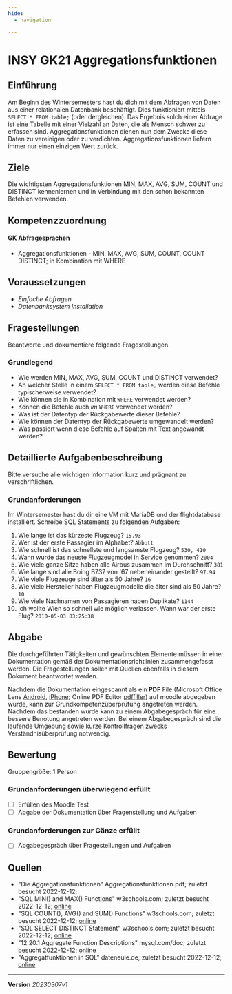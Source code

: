 ```yaml
---
hide:
  - navigation

---
```


# INSY GK21 Aggregationsfunktionen

## Einführung

Am Beginn des Wintersemesters hast du dich mit dem Abfragen von Daten aus einer relationalen Datenbank beschäftigt. Dies funktioniert mittels `SELECT * FROM table;` (oder dergleichen). Das Ergebnis solch einer Abfrage ist eine Tabelle mit einer Vielzahl an Daten, die als Mensch schwer zu erfassen sind. Aggregationsfunktionen dienen nun dem Zwecke diese Daten zu vereinigen oder zu verdichten. Aggregationsfunktionen liefern immer nur einen einzigen Wert zurück.

## Ziele

Die wichtigsten Aggregationsfunktionen MIN, MAX, AVG, SUM, COUNT und DISTINCT kennenlernen und in Verbindung mit den schon bekannten Befehlen verwenden.


## Kompetenzzuordnung

#### GK Abfragesprachen 

* Aggregationsfunktionen - MIN, MAX, AVG, SUM, COUNT, COUNT DISTINCT; in Kombination mit WHERE

## Voraussetzungen

* *Einfache Abfragen*
* *Datenbanksystem Installation*

## Fragestellungen

Beantworte und dokumentiere folgende Fragestellungen.

### Grundlegend

* Wie werden MIN, MAX, AVG, SUM, COUNT und DISTINCT verwendet?
* An welcher Stelle in einem `SELECT * FROM table;` werden diese Befehle typischerweise verwendet?
* Wie können sie in Kombination mit `WHERE` verwendet werden?
* Können die Befehle auch *im* `WHERE` verwendet werden?
* Was ist der Datentyp der Rückgabewerte dieser Befehle?
* Wie können der Datentyp der Rückgabewerte umgewandelt werden?
* Was passiert wenn diese Befehle auf Spalten mit Text angewandt werden?

## Detaillierte Aufgabenbeschreibung
Bitte versuche alle wichtigen Information kurz und prägnant zu verschriftlichen.

### Grundanforderungen

Im Wintersemester hast du dir eine VM mit MariaDB und der flightdatabase installiert. Schreibe SQL Statements zu
folgenden Aufgaben:

1. Wie lange ist das kürzeste Flugzeug?
    `15.93`
2. Wer ist der erste Passagier im Alphabet?
    `Abbott`
3. Wie schnell ist das schnellste und langsamste Flugzeug?
    `530, 410`
4. Wann wurde das neuste Flugzeugmodel in Service genommen?
    `2004`
5. Wie viele ganze Sitze haben alle Airbus zusammen im Durchschnitt?
    `381`
6. Wie lange sind alle Boing B737 von '67 nebeneinander gestellt?
    `97.94`
7. Wie viele Flugzeuge sind älter als 50 Jahre?
    `16`
8. Wie viele Hersteller haben Flugzeugmodelle die älter sind als 50 Jahre?
    `10`
9. Wie viele Nachnamen von Passagieren haben Duplikate?
    `1144`
10. Ich wollte Wien so schnell wie möglich verlassen. Wann war der erste Flug?
    `2010-05-03 03:25:38`

## Abgabe
Die durchgeführten Tätigkeiten und gewünschten Elemente müssen in einer Dokumentation gemäß der Dokumentationsrichtlinien zusammengefasst werden. Die Fragestellungen sollen mit Quellen ebenfalls in diesem Dokument beantwortet werden.

Nachdem die Dokumentation eingescannt als ein **PDF** File (Microsoft Office Lens [Android](https://play.google.com/store/apps/details?id=com.microsoft.office.officelens&hl=de_AT&gl=US), [iPhone](https://apps.apple.com/at/app/microsoft-office-lens-pdf-scan/id975925059); Online PDF Editor [pdffiller](https://www.pdffiller.com/de/)) auf moodle abgegeben wurde, kann zur Grundkompetenzüberprüfung angetreten werden. Nachdem das bestanden wurde kann zu einem Abgabegespräch für eine bessere Benotung angetreten werden. Bei einem Abgabegespräch sind die laufende Umgebung sowie kurze Kontrollfragen zwecks Verständnisüberprüfung notwendig.

## Bewertung
Gruppengröße: 1 Person
### Grundanforderungen **überwiegend erfüllt**

- [ ] Erfüllen des Moodle Test
- [ ] Abgabe der Dokumentation über Fragenstellung und Aufgaben

### Grundanforderungen **zur Gänze erfüllt**

- [ ] Abgabegespräch über Fragestellungen und Aufgaben

## Quellen
* "Die Aggregationsfunktionen" Aggregationsfunktionen.pdf; zuletzt besucht 2022-12-12;
* "SQL MIN() and MAX() Functions" w3schools.com; zuletzt besucht 2022-12-12; [online](https://www.w3schools.com/sql/sql_min_max.asp)
* "SQL COUNT(), AVG() and SUM() Functions" w3schools.com; zuletzt besucht 2022-12-12; [online](https://www.w3schools.com/sql/sql_count_avg_sum.asp)
* "SQL SELECT DISTINCT Statement" w3schools.com; zuletzt besucht 2022-12-12; [online](https://www.w3schools.com/sql/sql_distinct.asp)
* "12.20.1 Aggregate Function Descriptions" mysql.com/doc; zuletzt besucht 2022-12-12; [online](https://dev.mysql.com/doc/refman/8.0/en/aggregate-functions.html)
* "Aggregatfunktionen in SQL" dateneule.de; zuletzt besucht 2022-12-12; [online](https://www.dateneule.de/2019/04/29/aggregatfunktionen-in-sql/)

---
**Version** *20230307v1*